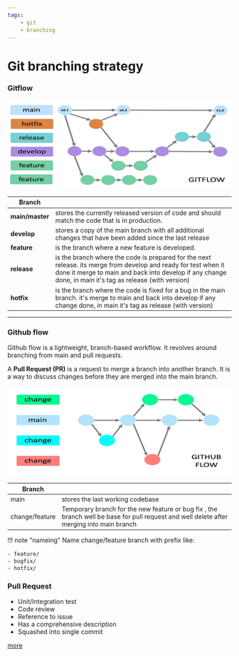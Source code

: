 ```yaml
---
tags:
    - git
    - branching
---
```


# Git branching strategy



### Gitflow

<img src="images/git_flow.png" alt="Gitflow" width="600" height="200">

| Branch  |   |
|---|---|
|  **main/master** | stores the currently released version of code and should match the code that is in production. |
| **develop** | stores a copy of the main branch with all additional changes that have been added since the last release |
| **feature** | is the branch where a new feature is developed. |
| **release** | is the branch where the code is prepared for the next release. its merge from develop and ready for test when it done it merge to main and back into develop if any change done, in main it's tag as release (with version) |
| **hotfix** | is the branch where the code is fixed for a bug in the main branch. it's merge to main and back into develop if any change done, in main it's tag as release (with version) |

---

### Github flow
Github flow is a lightweight, branch-based workflow. It revolves around branching from main and pull requests. 

A **Pull Request (PR)** is a request to merge a branch into another branch. It is a way to discuss changes before they are merged into the main branch.

<img src="images/github_flow.png" alt="Gitflow" width="600" height="200">

| Branch  |   |
|---|---|
| main | stores the last working codebase |
| change/feature | Temporary branch for the new feature or bug fix , the branch well be base for pull request and well delete after merging into main branch |

!!! note "nameing"
    Name change/feature branch with prefix
    like:

    - feature/
    - bugfix/
    - hotfix/
     

### Pull Request
- Unit/Integration test
- Code review
- Reference to issue
- Has a comprehensive description
- Squashed into single commit

[more](http://radify.io/blog/perfect-pull-requests/)